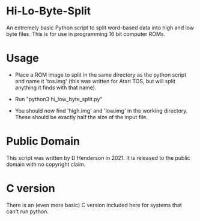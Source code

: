 # Hi-Lo-Byte-Split
An extremely basic Python script to split word-based data into high and low byte files. This is for use in programming 16 bit computer ROMs.

# Usage

* Place a ROM image to split in the same directory as the python script and name it 'tos.img' (this was written for Atari TOS, but will split anything it finds with that name).

* Run "python3 hi_low_byte_split.py"

* You should now find 'high.img' and 'low.img' in the working directory. These should be exactly half the size of the input file.

# Public Domain

This script was written by D Henderson in 2021. It is released to the public domain with no copyright claim.

# C version

There is an (even more basic) C version included here for systems that can't run python.
